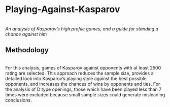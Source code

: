 <h1>Playing-Against-Kasparov</h1><br>
<i>An analysis of Kasparov’s high profile games, and a guide for standing a chance against him</i><br>
<h2>Methodology</h2><br>
For this analysis, games of Kasparov against opponents with at least 2500 rating are selected.
This approach reduces the sample size, provides a detailed look into Kasparov’s playing style against the best possible opponents, and increases the chances of wins by opponents and ties.
For the analysis of D type openings, those which have been played less than 7 times were excluded because small sample sizes could generate misleading conclusions.
